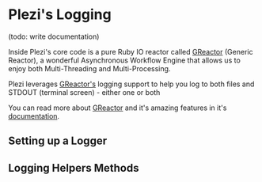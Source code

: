 # Plezi's Logging

(todo: write documentation)

Inside Plezi's core code is a pure Ruby IO reactor called [GReactor](https://github.com/boazsegev/GReactor) (Generic Reactor), a wonderful Asynchronous Workflow Engine that allows us to enjoy both Multi-Threading and Multi-Processing.

Plezi leverages [GReactor's](https://github.com/boazsegev/GReactor) logging support to help you log to both files and STDOUT (terminal screen) - either one or both

You can read more about [GReactor](https://github.com/boazsegev/GReactor) and it's amazing features in it's [documentation](http://www.rubydoc.info/github/boazsegev/GReactor/master).

## Setting up a Logger


## Logging Helpers Methods
